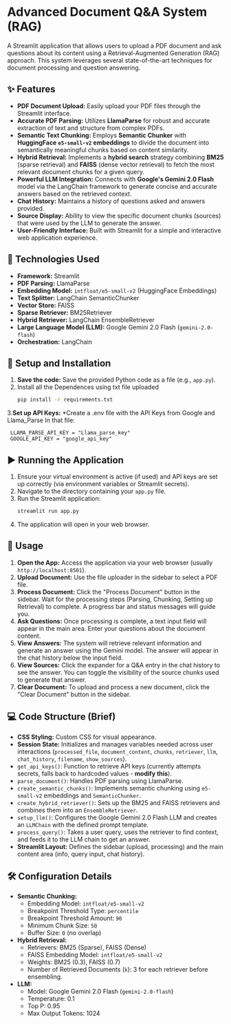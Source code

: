 # Advanced Document Q&A System (RAG)

A Streamlit application that allows users to upload a PDF document and ask questions about its content using a Retrieval-Augmented Generation (RAG) approach. This system leverages several state-of-the-art techniques for document processing and question answering.

## ✨ Features

* **PDF Document Upload:** Easily upload your PDF files through the Streamlit interface.
* **Accurate PDF Parsing:** Utilizes **LlamaParse** for robust and accurate extraction of text and structure from complex PDFs.
* **Semantic Text Chunking:** Employs **Semantic Chunker** with **HuggingFace `e5-small-v2` embeddings** to divide the document into semantically meaningful chunks based on content similarity.
* **Hybrid Retrieval:** Implements a **hybrid search** strategy combining **BM25** (sparse retrieval) and **FAISS** (dense vector retrieval) to fetch the most relevant document chunks for a given query.
* **Powerful LLM Integration:** Connects with **Google's Gemini 2.0 Flash** model via the LangChain framework to generate concise and accurate answers based on the retrieved context.
* **Chat History:** Maintains a history of questions asked and answers provided.
* **Source Display:** Ability to view the specific document chunks (sources) that were used by the LLM to generate the answer.
* **User-Friendly Interface:** Built with Streamlit for a simple and interactive web application experience.

## 🚀 Technologies Used

* **Framework:** Streamlit
* **PDF Parsing:** LlamaParse
* **Embedding Model:** `intfloat/e5-small-v2` (HuggingFace Embeddings)
* **Text Splitter:** LangChain SemanticChunker
* **Vector Store:** FAISS
* **Sparse Retriever:** BM25Retriever
* **Hybrid Retriever:** LangChain EnsembleRetriever
* **Large Language Model (LLM):** Google Gemini 2.0 Flash (`gemini-2.0-flash`)
* **Orchestration:** LangChain

## 🔧 Setup and Installation
1.  **Save the code:** Save the provided Python code as a file (e.g., `app.py`).
2.  Install all the Dependences using txt file uploaded
    ```bash
    pip install -r requirements.txt
    ```
3.**Set up API Keys:**
    *Create a .env file with the API Keys from Google and Llama_Parse
     In that file:
     
     LLAMA_PARSE_API_KEY = "Llama_parse_key"
     GOOGLE_API_KEY = "google_api_key"    
## ▶️ Running the Application

1.  Ensure your virtual environment is active (if used) and API keys are set up correctly (via environment variables or Streamlit secrets).
2.  Navigate to the directory containing your `app.py` file.
3.  Run the Streamlit application:
    ```bash
    streamlit run app.py
    ```
4.  The application will open in your web browser.

## 📝 Usage

1.  **Open the App:** Access the application via your web browser (usually `http://localhost:8501`).
2.  **Upload Document:** Use the file uploader in the sidebar to select a PDF file.
3.  **Process Document:** Click the "Process Document" button in the sidebar. Wait for the processing steps (Parsing, Chunking, Setting up Retrieval) to complete. A progress bar and status messages will guide you.
4.  **Ask Questions:** Once processing is complete, a text input field will appear in the main area. Enter your questions about the document content.
5.  **View Answers:** The system will retrieve relevant information and generate an answer using the Gemini model. The answer will appear in the chat history below the input field.
6.  **View Sources:** Click the expander for a Q&A entry in the chat history to see the answer. You can toggle the visibility of the source chunks used to generate that answer.
7.  **Clear Document:** To upload and process a new document, click the "Clear Document" button in the sidebar.

## 💻 Code Structure (Brief)

* **CSS Styling:** Custom CSS for visual appearance.
* **Session State:** Initializes and manages variables needed across user interactions (`processed_file`, `document_content`, `chunks`, `retriever`, `llm`, `chat_history`, `filename`, `show_sources`).
* `get_api_keys()`: Function to retrieve API keys (currently attempts secrets, falls back to hardcoded values - **modify this**).
* `parse_document()`: Handles PDF parsing using LlamaParse.
* `create_semantic_chunks()`: Implements semantic chunking using `e5-small-v2` embeddings and `SemanticChunker`.
* `create_hybrid_retriever()`: Sets up the BM25 and FAISS retrievers and combines them into an `EnsembleRetriever`.
* `setup_llm()`: Configures the Google Gemini 2.0 Flash LLM and creates an `LLMChain` with the defined prompt template.
* `process_query()`: Takes a user query, uses the retriever to find context, and feeds it to the LLM chain to get an answer.
* **Streamlit Layout:** Defines the sidebar (upload, processing) and the main content area (info, query input, chat history).

## 🛠️ Configuration Details

* **Semantic Chunking:**
    * Embedding Model: `intfloat/e5-small-v2`
    * Breakpoint Threshold Type: `percentile`
    * Breakpoint Threshold Amount: `90`
    * Minimum Chunk Size: `50`
    * Buffer Size: `0` (no overlap)
* **Hybrid Retrieval:**
    * Retrievers: BM25 (Sparse), FAISS (Dense)
    * FAISS Embedding Model: `intfloat/e5-small-v2`
    * Weights: BM25 (0.3), FAISS (0.7)
    * Number of Retrieved Documents (`k`): 3 for each retriever before ensembling.
* **LLM:**
    * Model: Google Gemini 2.0 Flash (`gemini-2.0-flash`)
    * Temperature: 0.1
    * Top P: 0.95
    * Max Output Tokens: 1024
